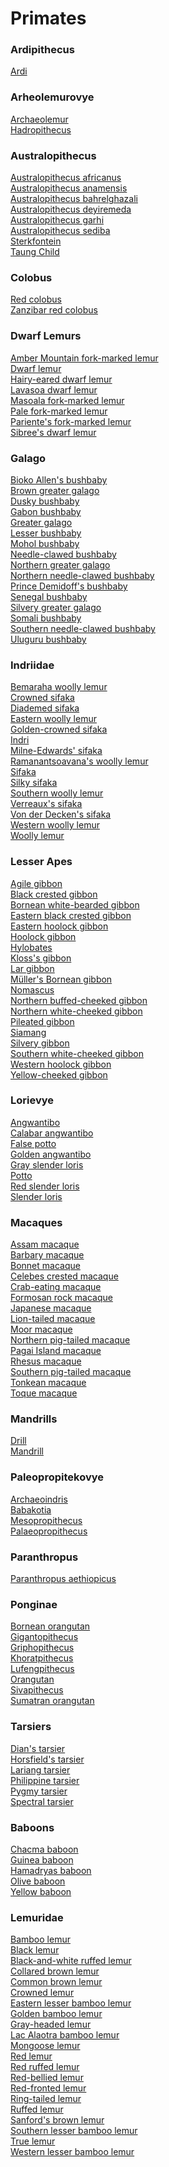 # Primates
### Ardipithecus
[Ardi](https://en.wikipedia.org/wiki/Ardi)<br>
### Arheolemurovye
[Archaeolemur](https://en.wikipedia.org/wiki/Archaeolemur)<br>
[Hadropithecus](https://en.wikipedia.org/wiki/Hadropithecus)<br>
### Australopithecus
[Australopithecus africanus](https://en.wikipedia.org/wiki/Australopithecus_africanus)<br>
[Australopithecus anamensis](https://en.wikipedia.org/wiki/Australopithecus_anamensis)<br>
[Australopithecus bahrelghazali](https://en.wikipedia.org/wiki/Australopithecus_bahrelghazali)<br>
[Australopithecus deyiremeda](https://en.wikipedia.org/wiki/Australopithecus_deyiremeda)<br>
[Australopithecus garhi](https://en.wikipedia.org/wiki/Australopithecus_garhi)<br>
[Australopithecus sediba](https://en.wikipedia.org/wiki/Australopithecus_sediba)<br>
[Sterkfontein](https://en.wikipedia.org/wiki/Sterkfontein)<br>
[Taung Child](https://en.wikipedia.org/wiki/Taung_Child)<br>
### Colobus
[Red colobus](https://en.wikipedia.org/wiki/Red_colobus)<br>
[Zanzibar red colobus](https://en.wikipedia.org/wiki/Zanzibar_red_colobus)<br>
### Dwarf Lemurs
[Amber Mountain fork-marked lemur](https://en.wikipedia.org/wiki/Amber_Mountain_fork-marked_lemur)<br>
[Dwarf lemur](https://en.wikipedia.org/wiki/Dwarf_lemur)<br>
[Hairy-eared dwarf lemur](https://en.wikipedia.org/wiki/Hairy-eared_dwarf_lemur)<br>
[Lavasoa dwarf lemur](https://en.wikipedia.org/wiki/Lavasoa_dwarf_lemur)<br>
[Masoala fork-marked lemur](https://en.wikipedia.org/wiki/Masoala_fork-marked_lemur)<br>
[Pale fork-marked lemur](https://en.wikipedia.org/wiki/Pale_fork-marked_lemur)<br>
[Pariente's fork-marked lemur](https://en.wikipedia.org/wiki/Pariente%27s_fork-marked_lemur)<br>
[Sibree's dwarf lemur](https://en.wikipedia.org/wiki/Sibree%27s_dwarf_lemur)<br>
### Galago
[Bioko Allen's bushbaby](https://en.wikipedia.org/wiki/Bioko_Allen%27s_bushbaby)<br>
[Brown greater galago](https://en.wikipedia.org/wiki/Brown_greater_galago)<br>
[Dusky bushbaby](https://en.wikipedia.org/wiki/Dusky_bushbaby)<br>
[Gabon bushbaby](https://en.wikipedia.org/wiki/Gabon_bushbaby)<br>
[Greater galago](https://en.wikipedia.org/wiki/Greater_galago)<br>
[Lesser bushbaby](https://en.wikipedia.org/wiki/Lesser_bushbaby)<br>
[Mohol bushbaby](https://en.wikipedia.org/wiki/Mohol_bushbaby)<br>
[Needle-clawed bushbaby](https://en.wikipedia.org/wiki/Needle-clawed_bushbaby)<br>
[Northern greater galago](https://en.wikipedia.org/wiki/Northern_greater_galago)<br>
[Northern needle-clawed bushbaby](https://en.wikipedia.org/wiki/Northern_needle-clawed_bushbaby)<br>
[Prince Demidoff's bushbaby](https://en.wikipedia.org/wiki/Prince_Demidoff%27s_bushbaby)<br>
[Senegal bushbaby](https://en.wikipedia.org/wiki/Senegal_bushbaby)<br>
[Silvery greater galago](https://en.wikipedia.org/wiki/Silvery_greater_galago)<br>
[Somali bushbaby](https://en.wikipedia.org/wiki/Somali_bushbaby)<br>
[Southern needle-clawed bushbaby](https://en.wikipedia.org/wiki/Southern_needle-clawed_bushbaby)<br>
[Uluguru bushbaby](https://en.wikipedia.org/wiki/Uluguru_bushbaby)<br>
### Indriidae
[Bemaraha woolly lemur](https://en.wikipedia.org/wiki/Bemaraha_woolly_lemur)<br>
[Crowned sifaka](https://en.wikipedia.org/wiki/Crowned_sifaka)<br>
[Diademed sifaka](https://en.wikipedia.org/wiki/Diademed_sifaka)<br>
[Eastern woolly lemur](https://en.wikipedia.org/wiki/Eastern_woolly_lemur)<br>
[Golden-crowned sifaka](https://en.wikipedia.org/wiki/Golden-crowned_sifaka)<br>
[Indri](https://en.wikipedia.org/wiki/Indri)<br>
[Milne-Edwards' sifaka](https://en.wikipedia.org/wiki/Milne-Edwards%27_sifaka)<br>
[Ramanantsoavana's woolly lemur](https://en.wikipedia.org/wiki/Ramanantsoavana%27s_woolly_lemur)<br>
[Sifaka](https://en.wikipedia.org/wiki/Sifaka)<br>
[Silky sifaka](https://en.wikipedia.org/wiki/Silky_sifaka)<br>
[Southern woolly lemur](https://en.wikipedia.org/wiki/Southern_woolly_lemur)<br>
[Verreaux's sifaka](https://en.wikipedia.org/wiki/Verreaux%27s_sifaka)<br>
[Von der Decken's sifaka](https://en.wikipedia.org/wiki/Von_der_Decken%27s_sifaka)<br>
[Western woolly lemur](https://en.wikipedia.org/wiki/Western_woolly_lemur)<br>
[Woolly lemur](https://en.wikipedia.org/wiki/Woolly_lemur)<br>
### Lesser Apes
[Agile gibbon](https://en.wikipedia.org/wiki/Agile_gibbon)<br>
[Black crested gibbon](https://en.wikipedia.org/wiki/Black_crested_gibbon)<br>
[Bornean white-bearded gibbon](https://en.wikipedia.org/wiki/Bornean_white-bearded_gibbon)<br>
[Eastern black crested gibbon](https://en.wikipedia.org/wiki/Eastern_black_crested_gibbon)<br>
[Eastern hoolock gibbon](https://en.wikipedia.org/wiki/Eastern_hoolock_gibbon)<br>
[Hoolock gibbon](https://en.wikipedia.org/wiki/Hoolock_gibbon)<br>
[Hylobates](https://en.wikipedia.org/wiki/Hylobates)<br>
[Kloss's gibbon](https://en.wikipedia.org/wiki/Kloss%27s_gibbon)<br>
[Lar gibbon](https://en.wikipedia.org/wiki/Lar_gibbon)<br>
[Müller's Bornean gibbon](https://en.wikipedia.org/wiki/M%C3%BCller%27s_Bornean_gibbon)<br>
[Nomascus](https://en.wikipedia.org/wiki/Nomascus)<br>
[Northern buffed-cheeked gibbon](https://en.wikipedia.org/wiki/Northern_buffed-cheeked_gibbon)<br>
[Northern white-cheeked gibbon](https://en.wikipedia.org/wiki/Northern_white-cheeked_gibbon)<br>
[Pileated gibbon](https://en.wikipedia.org/wiki/Pileated_gibbon)<br>
[Siamang](https://en.wikipedia.org/wiki/Siamang)<br>
[Silvery gibbon](https://en.wikipedia.org/wiki/Silvery_gibbon)<br>
[Southern white-cheeked gibbon](https://en.wikipedia.org/wiki/Southern_white-cheeked_gibbon)<br>
[Western hoolock gibbon](https://en.wikipedia.org/wiki/Western_hoolock_gibbon)<br>
[Yellow-cheeked gibbon](https://en.wikipedia.org/wiki/Yellow-cheeked_gibbon)<br>
### Lorievye
[Angwantibo](https://en.wikipedia.org/wiki/Angwantibo)<br>
[Calabar angwantibo](https://en.wikipedia.org/wiki/Calabar_angwantibo)<br>
[False potto](https://en.wikipedia.org/wiki/False_potto)<br>
[Golden angwantibo](https://en.wikipedia.org/wiki/Golden_angwantibo)<br>
[Gray slender loris](https://en.wikipedia.org/wiki/Gray_slender_loris)<br>
[Potto](https://en.wikipedia.org/wiki/Potto)<br>
[Red slender loris](https://en.wikipedia.org/wiki/Red_slender_loris)<br>
[Slender loris](https://en.wikipedia.org/wiki/Slender_loris)<br>
### Macaques
[Assam macaque](https://en.wikipedia.org/wiki/Assam_macaque)<br>
[Barbary macaque](https://en.wikipedia.org/wiki/Barbary_macaque)<br>
[Bonnet macaque](https://en.wikipedia.org/wiki/Bonnet_macaque)<br>
[Celebes crested macaque](https://en.wikipedia.org/wiki/Celebes_crested_macaque)<br>
[Crab-eating macaque](https://en.wikipedia.org/wiki/Crab-eating_macaque)<br>
[Formosan rock macaque](https://en.wikipedia.org/wiki/Formosan_rock_macaque)<br>
[Japanese macaque](https://en.wikipedia.org/wiki/Japanese_macaque)<br>
[Lion-tailed macaque](https://en.wikipedia.org/wiki/Lion-tailed_macaque)<br>
[Moor macaque](https://en.wikipedia.org/wiki/Moor_macaque)<br>
[Northern pig-tailed macaque](https://en.wikipedia.org/wiki/Northern_pig-tailed_macaque)<br>
[Pagai Island macaque](https://en.wikipedia.org/wiki/Pagai_Island_macaque)<br>
[Rhesus macaque](https://en.wikipedia.org/wiki/Rhesus_macaque)<br>
[Southern pig-tailed macaque](https://en.wikipedia.org/wiki/Southern_pig-tailed_macaque)<br>
[Tonkean macaque](https://en.wikipedia.org/wiki/Tonkean_macaque)<br>
[Toque macaque](https://en.wikipedia.org/wiki/Toque_macaque)<br>
### Mandrills
[Drill](https://en.wikipedia.org/wiki/Drill_(animal))<br>
[Mandrill](https://en.wikipedia.org/wiki/Mandrill)<br>
### Paleopropitekovye
[Archaeoindris](https://en.wikipedia.org/wiki/Archaeoindris)<br>
[Babakotia](https://en.wikipedia.org/wiki/Babakotia)<br>
[Mesopropithecus](https://en.wikipedia.org/wiki/Mesopropithecus)<br>
[Palaeopropithecus](https://en.wikipedia.org/wiki/Palaeopropithecus)<br>
### Paranthropus
[Paranthropus aethiopicus](https://en.wikipedia.org/wiki/Paranthropus_aethiopicus)<br>
### Ponginae
[Bornean orangutan](https://en.wikipedia.org/wiki/Bornean_orangutan)<br>
[Gigantopithecus](https://en.wikipedia.org/wiki/Gigantopithecus)<br>
[Griphopithecus](https://en.wikipedia.org/wiki/Griphopithecus)<br>
[Khoratpithecus](https://en.wikipedia.org/wiki/Khoratpithecus)<br>
[Lufengpithecus](https://en.wikipedia.org/wiki/Lufengpithecus)<br>
[Orangutan](https://en.wikipedia.org/wiki/Orangutan)<br>
[Sivapithecus](https://en.wikipedia.org/wiki/Sivapithecus)<br>
[Sumatran orangutan](https://en.wikipedia.org/wiki/Sumatran_orangutan)<br>
### Tarsiers
[Dian's tarsier](https://en.wikipedia.org/wiki/Dian%27s_tarsier)<br>
[Horsfield's tarsier](https://en.wikipedia.org/wiki/Horsfield%27s_tarsier)<br>
[Lariang tarsier](https://en.wikipedia.org/wiki/Lariang_tarsier)<br>
[Philippine tarsier](https://en.wikipedia.org/wiki/Philippine_tarsier)<br>
[Pygmy tarsier](https://en.wikipedia.org/wiki/Pygmy_tarsier)<br>
[Spectral tarsier](https://en.wikipedia.org/wiki/Spectral_tarsier)<br>
### Baboons
[Chacma baboon](https://en.wikipedia.org/wiki/Chacma_baboon)<br>
[Guinea baboon](https://en.wikipedia.org/wiki/Guinea_baboon)<br>
[Hamadryas baboon](https://en.wikipedia.org/wiki/Hamadryas_baboon)<br>
[Olive baboon](https://en.wikipedia.org/wiki/Olive_baboon)<br>
[Yellow baboon](https://en.wikipedia.org/wiki/Yellow_baboon)<br>
### Lemuridae
[Bamboo lemur](https://en.wikipedia.org/wiki/Bamboo_lemur)<br>
[Black lemur](https://en.wikipedia.org/wiki/Black_lemur)<br>
[Black-and-white ruffed lemur](https://en.wikipedia.org/wiki/Black-and-white_ruffed_lemur)<br>
[Collared brown lemur](https://en.wikipedia.org/wiki/Collared_brown_lemur)<br>
[Common brown lemur](https://en.wikipedia.org/wiki/Common_brown_lemur)<br>
[Crowned lemur](https://en.wikipedia.org/wiki/Crowned_lemur)<br>
[Eastern lesser bamboo lemur](https://en.wikipedia.org/wiki/Eastern_lesser_bamboo_lemur)<br>
[Golden bamboo lemur](https://en.wikipedia.org/wiki/Golden_bamboo_lemur)<br>
[Gray-headed lemur](https://en.wikipedia.org/wiki/Gray-headed_lemur)<br>
[Lac Alaotra bamboo lemur](https://en.wikipedia.org/wiki/Lac_Alaotra_bamboo_lemur)<br>
[Mongoose lemur](https://en.wikipedia.org/wiki/Mongoose_lemur)<br>
[Red lemur](https://en.wikipedia.org/wiki/Red_lemur)<br>
[Red ruffed lemur](https://en.wikipedia.org/wiki/Red_ruffed_lemur)<br>
[Red-bellied lemur](https://en.wikipedia.org/wiki/Red-bellied_lemur)<br>
[Red-fronted lemur](https://en.wikipedia.org/wiki/Red-fronted_lemur)<br>
[Ring-tailed lemur](https://en.wikipedia.org/wiki/Ring-tailed_lemur)<br>
[Ruffed lemur](https://en.wikipedia.org/wiki/Ruffed_lemur)<br>
[Sanford's brown lemur](https://en.wikipedia.org/wiki/Sanford%27s_brown_lemur)<br>
[Southern lesser bamboo lemur](https://en.wikipedia.org/wiki/Southern_lesser_bamboo_lemur)<br>
[True lemur](https://en.wikipedia.org/wiki/True_lemur)<br>
[Western lesser bamboo lemur](https://en.wikipedia.org/wiki/Western_lesser_bamboo_lemur)<br>
